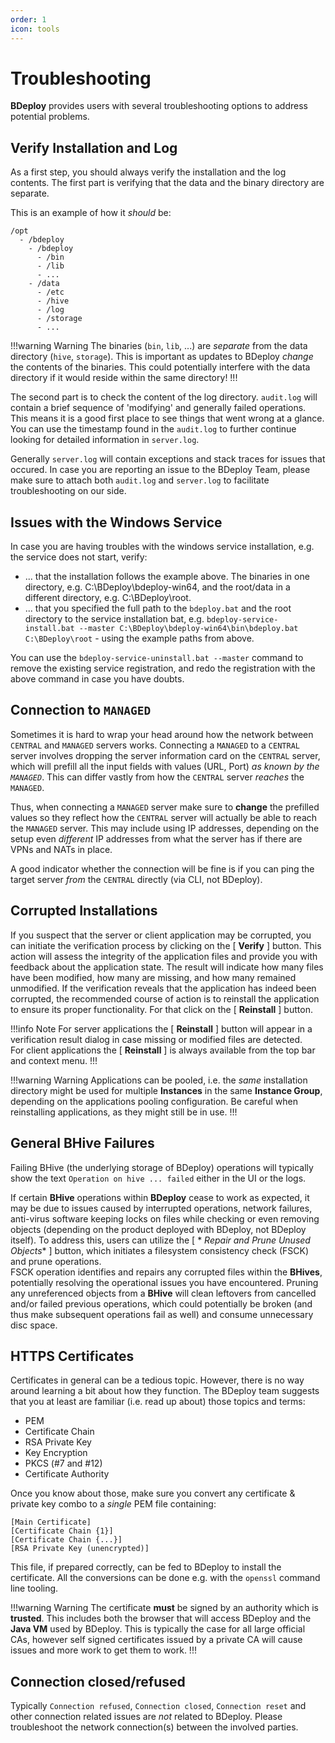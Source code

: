 ```yaml
---
order: 1
icon: tools
---
```


# Troubleshooting

**BDeploy** provides users with several troubleshooting options to address potential problems.

## Verify Installation and Log

As a first step, you should always verify the installation and the log contents. The first part is verifying that the
data and the binary directory are separate.

This is an example of how it *should* be:

```
/opt
  - /bdeploy
    - /bdeploy
      - /bin
      - /lib
      - ...
    - /data
      - /etc
      - /hive
      - /log
      - /storage
      - ...
```

!!!warning Warning
The binaries (`bin`, `lib`, ...) are *separate* from the data directory (`hive`, `storage`). This is important as
updates to BDeploy *change* the contents of the binaries. This could potentially interfere with the data directory if it
would reside within the same directory!
!!!

The second part is to check the content of the log directory. `audit.log` will contain a brief sequence of 'modifying'
and generally failed operations. This means it is a good first place to see things that went wrong at a glance. You can
use the timestamp found in the `audit.log` to further continue looking for detailed information in `server.log`.

Generally `server.log` will contain exceptions and stack traces for issues that occured. In case you are reporting an
issue to the BDeploy Team, please make sure to attach both `audit.log` and `server.log` to facilitate troubleshooting on
our side.

## Issues with the Windows Service

In case you are having troubles with the windows service installation, e.g. the service does not start, verify:

* ... that the installation follows the example above. The binaries in one directory, e.g. C:\BDeploy\bdeploy-win64, and
  the root/data in a different directory, e.g. C:\BDeploy\root.
* ... that you specified the full path to the `bdeploy.bat` and the root directory to the service installation bat,
  e.g. `bdeploy-service-install.bat --master C:\BDeploy\bdeploy-win64\bin\bdeploy.bat C:\BDeploy\root` - using the
  example paths from above.

You can use the `bdeploy-service-uninstall.bat --master` command to remove the existing service registration, and redo
the registration with the above command in case you have doubts.

## Connection to `MANAGED`

Sometimes it is hard to wrap your head around how the network between `CENTRAL` and `MANAGED` servers works. Connecting
a `MANAGED` to a `CENTRAL` server involves dropping the server information card on the `CENTRAL` server, which will
prefill all the input fields with values (URL, Port) *as known by the `MANAGED`*. This can differ vastly from how the
`CENTRAL` server *reaches* the `MANAGED`.

Thus, when connecting a `MANAGED` server make sure to **change** the prefilled values so they reflect how the `CENTRAL`
server will actually be able to reach the `MANAGED` server. This may include using IP addresses, depending on the setup
even *different* IP addresses from what the server has if there are VPNs and NATs in place.

A good indicator whether the connection will be fine is if you can ping the target server *from* the `CENTRAL`
directly (via CLI, not BDeploy).

## Corrupted Installations

If you suspect that the server or client application may be corrupted, you can initiate the verification process by clicking on the [ **Verify** ] button. This action will assess the integrity of the application files and provide you with feedback about the application state. The result will indicate how many files have been modified, how many are missing, and how many remained unmodified. If the verification reveals that the application has indeed been corrupted, the recommended course of action is to reinstall the application to ensure its proper functionality. For that click on the [ **Reinstall** ] button.

!!!info Note
For server applications the [ **Reinstall** ] button will appear in a verification result dialog in case missing or modified files are detected.  
For client applications the [ **Reinstall** ] is always available from the top bar and context menu.
!!!

!!!warning Warning
Applications can be pooled, i.e. the _same_ installation directory might be used for multiple **Instances** in the same **Instance Group**, depending on the applications pooling configuration. Be careful when reinstalling applications, as they might still be in use.
!!!

## General BHive Failures

Failing BHive (the underlying storage of BDeploy) operations will typically show the text `Operation on hive ... failed`
either in the UI or the logs.

If certain **BHive** operations within **BDeploy** cease to work as expected, it may be due to issues caused by
interrupted operations, network failures, anti-virus software keeping locks on files while checking or even removing
objects (depending on the product deployed with BDeploy, not BDeploy itself). To address this, users can utilize the [ *
*Repair and Prune Unused Objects** ] button, which
initiates a filesystem consistency check (FSCK) and prune operations.  
FSCK operation identifies and repairs any corrupted files within the **BHives**, potentially resolving the operational
issues you have encountered.
Pruning any unreferenced objects from a **BHive** will clean leftovers from cancelled and/or failed previous operations,
which could potentially be broken (and thus make subsequent operations fail as well) and consume unnecessary disc space.

## HTTPS Certificates

Certificates in general can be a tedious topic. However, there is no way around learning a bit about how they function.
The BDeploy team suggests that you at least are familiar (i.e. read up about) those topics and terms:

* PEM
* Certificate Chain
* RSA Private Key
* Key Encryption
* PKCS (#7 and #12)
* Certificate Authority

Once you know about those, make sure you convert any certificate & private key combo to a *single* PEM file containing:

```
[Main Certificate]
[Certificate Chain {1}]
[Certificate Chain {...}]
[RSA Private Key (unencrypted)]
```

This file, if prepared correctly, can be fed to BDeploy to install the certificate. All the conversions can be done e.g.
with the `openssl` command line tooling.

!!!warning Warning
The certificate **must** be signed by an authority which is **trusted**. This includes both the browser that will access
BDeploy and the **Java VM** used by BDeploy. This is typically the case for all large official CAs, however self signed
certificates issued by a private CA will cause issues and more work to get them to work.
!!!

## Connection closed/refused

Typically `Connection refused`, `Connection closed`, `Connection reset` and other connection related issues are *not*
related to BDeploy. Please troubleshoot the network connection(s) between the involved parties. 